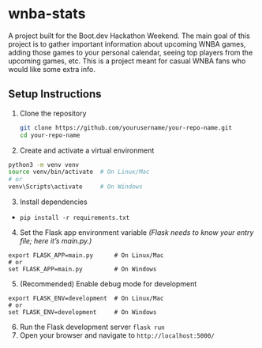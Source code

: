 # wnba-stats
A project built for the Boot.dev Hackathon Weekend. The main goal of this project is to gather important information about upcoming WNBA games, adding those games to your personal calendar, seeing top players from the upcoming games, etc. This is a project meant for casual WNBA fans who would like some extra info. 

## Setup Instructions
1. Clone the repository
     ```bash
    git clone https://github.com/yourusername/your-repo-name.git
    cd your-repo-name
    ```
3. Create and activate a virtual environment
  ```bash
  python3 -m venv venv
  source venv/bin/activate  # On Linux/Mac
  # or
  venv\Scripts\activate     # On Windows
```
3. Install dependencies
  - ``` pip install -r requirements.txt ```
4. Set the Flask app environment variable
_(Flask needs to know your entry file; here it’s main.py.)_
  ```
export FLASK_APP=main.py      # On Linux/Mac
# or
set FLASK_APP=main.py         # On Windows
```
5. (Recommended) Enable debug mode for development
  ```
export FLASK_ENV=development  # On Linux/Mac
# or
set FLASK_ENV=development     # On Windows
```
6.  Run the Flask development server
 ``` flask run ```
7. Open your browser and navigate to
``` http://localhost:5000/ ``` 


